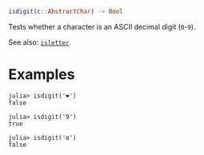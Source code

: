 ```julia
isdigit(c::AbstractChar) -> Bool
```

Tests whether a character is an ASCII decimal digit (`0`-`9`).

See also: [`isletter`](@ref).

# Examples

```jldoctest
julia> isdigit('❤')
false

julia> isdigit('9')
true

julia> isdigit('α')
false
```
